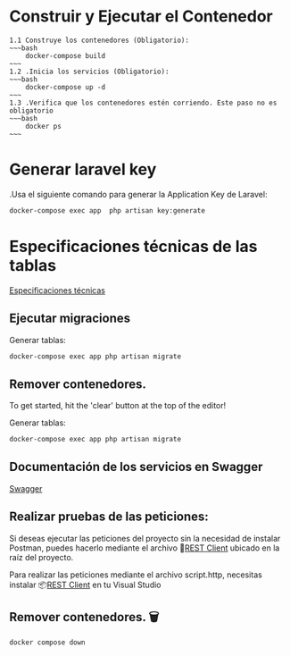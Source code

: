 
#  Construir y Ejecutar el Contenedor  
    1.1 Construye los contenedores (Obligatorio): 
    ~~~bash  
        docker-compose build
    ~~~
    1.2 .Inicia los servicios (Obligatorio): 
    ~~~bash  
        docker-compose up -d
    ~~~
    1.3 .Verifica que los contenedores estén corriendo. Este paso no es obligatorio
    ~~~bash  
        docker ps
    ~~~

# Generar laravel key
  .Usa el siguiente comando para generar la Application Key de Laravel: 
  ~~~bash  
  docker-compose exec app  php artisan key:generate
  ~~~

#  Especificaciones técnicas de las tablas 
   [ Especificaciones técnicas](https://docs.google.com/document/d/1vk9SmsyMqpxX3pX6C6pW32tMuKqWLi7Edxdit0FxJP8/edit?tab=t.0)

## Ejecutar migraciones 
  Generar tablas: 
  ~~~bash  
  docker-compose exec app php artisan migrate
  ~~~

## Remover contenedores.  
  To get started, hit the 'clear' button at the top of the editor!  
  
  Generar tablas: 
  ~~~bash  
  docker-compose exec app php artisan migrate
  ~~~

## Documentación de los servicios en Swagger
  
   [Swagger](https://raw.githubusercontent.com/Rrosso27/Prueba_T-cnica_Linktic-/refs/heads/main/swagger.yaml)
  

## Realizar pruebas de las peticiones:   
  Si deseas ejecutar las peticiones del proyecto sin la necesidad de instalar Postman, puedes hacerlo mediante el archivo 🧾[REST Client](https://raw.githubusercontent.com/Rrosso27/Prueba_T-cnica_Linktic-/refs/heads/main/script.http)   ubicado en la raíz del proyecto.

  Para realizar las peticiones mediante el archivo script.http,
  necesitas instalar 📦[REST Client](https://marketplace.visualstudio.com/items?itemName=humao.rest-client) en tu Visual Studio 


## Remover contenedores.  🗑️

  ~~~bash  
  docker compose down
  ~~~
 
 
      
  
  